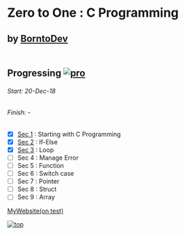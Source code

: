 # Zero to One : C Programming
## by [BorntoDev](https://academy.borntodev.com)<br><br>

## Progressing  [![pro](http://progressed.io/bar/38)](#pro)
###### Start: 20-Dec-18<br>
###### Finish: - 
- [x] [Sec 1](https://github.com/ZeroHX/C-Learning/tree/master/sec1) : Starting with C Programming
- [x] [Sec 2](https://github.com/ZeroHX/C-Learning/tree/master/sec2) : If-Else
- [x] [Sec 3](https://github.com/ZeroHX/C-Learning/tree/master/sec3) : Loop
- [ ] Sec 4 : Manage Error
- [ ] Sec 5 : Function
- [ ] Sec 6 : Switch case
- [ ] Sec 7 : Pointer
- [ ] Sec 8 : Struct
- [ ] Sec 9 : Array

[MyWebsite(on test)](https://zerohx.github.io/C-Learning/)

[![top](https://img.shields.io/badge/Goto-top-orange.svg?style=for-the-badge)](#top)
